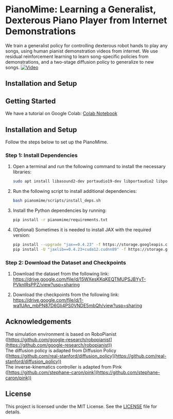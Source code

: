 # PianoMime: Learning a Generalist, Dexterous Piano Player from Internet Demonstrations
We train a generalist policy for controlling dexterous robot hands to play any songs,
using human pianist demonstration videos from internet. We use residual reinforcement learning to learn song-specific policies from demonstrations, and a two-stage diffusion policy to generalize to new songs.
[![Video](https://i.ytimg.com/vi/LW0AiBIcnL0/hqdefault.jpg)](https://youtu.be/LW0AiBIcnL0)

## Installation and Setup

## Getting Started

We have a tutorial on Google Colab:
[Colab Notebook](https://drive.google.com/file/d/15WXesKKqKEQTMUPSJBYyT-PVknIRsPPZ/view?usp=sharing)

## Installation and Setup

Follow the steps below to set up the PianoMime.

### Step 1: Install Dependencies

1. Open a terminal and run the following command to install the necessary libraries:

    ```sh
    sudo apt install libasound2-dev portaudio19-dev libportaudio2 libportaudiocpp0 ffmpeg
    ```

2. Run the following script to install additional dependencies:

    ```sh
    bash pianomime/scripts/install_deps.sh
    ```

3. Install the Python dependencies by running:

    ```sh
    pip install -r pianomime/requirements.txt
    ```

4. (Optional) Sometimes it is needed to install JAX with the required version:

    ```sh
    pip install --upgrade "jax==0.4.23" -f https://storage.googleapis.com/jax-releases/jax_cuda_releases.html
    pip install -U "jaxlib==0.4.23+cuda12.cudnn89" -f https://storage.googleapis.com/jax-releases/jax_cuda_releases.html
    ```

### Step 2: Download the Dataset and Checkpoints

1. Download the dataset from the following link:
   https://drive.google.com/file/d/15WXesKKqKEQTMUPSJBYyT-PVknIRsPPZ/view?usp=sharing

2. Download the checkpoints from the following link:
   https://drive.google.com/file/d/1-wa1UAn_mbPN87D6GIi4PS0VNDE5mbQh/view?usp=sharing

## Acknowledgements

The simulation environment is based on RoboPianist ([https://github.com/google-research/robopianist](https://github.com/google-research/robopianist))  
The diffusion policy is adapted from Diffusion Policy ([https://github.com/real-stanford/diffusion_policy](https://github.com/real-stanford/diffusion_policy))  
The inverse-kinematics controller is adapted from Pink ([https://github.com/stephane-caron/pink](https://github.com/stephane-caron/pink))

## License

This project is licensed under the MIT License. See the [LICENSE](LICENSE) file for details.
